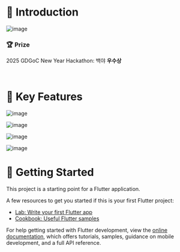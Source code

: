 # 📌 Introduction
![image](https://github.com/user-attachments/assets/4cb70261-8aa7-43c3-8a59-af3150a538bb)
### 🏆 Prize
2025 GDGoC New Year Hackathon: 백야 **우수상**      

<br/>

# 📌 Key Features
![image](https://github.com/user-attachments/assets/83d25f6f-16a7-4dd0-acd5-9d8dd424bf7f)

![image](https://github.com/user-attachments/assets/28f47897-7434-4499-b34d-b1585f7bdb48)

![image](https://github.com/user-attachments/assets/c96d5b13-4e7a-487f-8d49-f0628d36050d)

![image](https://github.com/user-attachments/assets/d0e02386-71a4-43ea-933b-5efa1a490147)

# 📌 Getting Started

This project is a starting point for a Flutter application.

A few resources to get you started if this is your first Flutter project:

- [Lab: Write your first Flutter app](https://docs.flutter.dev/get-started/codelab)
- [Cookbook: Useful Flutter samples](https://docs.flutter.dev/cookbook)

For help getting started with Flutter development, view the
[online documentation](https://docs.flutter.dev/), which offers tutorials,
samples, guidance on mobile development, and a full API reference.
